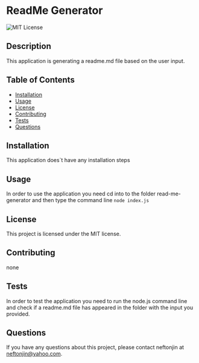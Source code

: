 
  # ReadMe Generator
  
  ![MIT License](https://img.shields.io/badge/license-MIT-blue.svg)
  
  ## Description
  
  This application is generating a readme.md file based on the user input.
  
  ## Table of Contents
  
  - [Installation](#installation)
  - [Usage](#usage)
  - [License](#license)
  - [Contributing](#contributing)
  - [Tests](#tests)
  - [Questions](#questions)
  
  ## Installation
  
  This application does`t have any installation steps
  
  ## Usage
  
  In order to use the application you need cd into to the folder read-me-generator and then type the command line `node index.js` 
  
  ## License
  
  This project is licensed under the MIT license.
  
  ## Contributing
  
  none
  
  ## Tests
  
  In order to test the application you need to run the node.js command line and check if a readme.md file has appeared in the folder with the input you provided.
  
  ## Questions
  
  If you have any questions about this project, please contact neftonjin at neftonjin@yahoo.com.
  